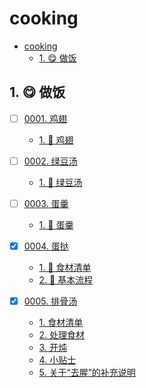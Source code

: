 # cooking

<!-- region:toc -->
- [cooking](#cooking)
  - [1. 😋 做饭](#1--做饭)
<!-- endregion:toc -->

## 1. 😋 做饭

- [ ] [0001. 鸡翅](https://github.com/Tdahuyou/TNotes.cooking/tree/main/notes/0001.%20%E9%B8%A1%E7%BF%85/README.md) <!-- [locale](./notes/0001.%20%E9%B8%A1%E7%BF%85/README.md) -->  
  - [1. 📒 鸡翅](https://github.com/Tdahuyou/TNotes.cooking/tree/main/notes/0001.%20%E9%B8%A1%E7%BF%85/README.md#1--鸡翅)
  

- [ ] [0002. 绿豆汤](https://github.com/Tdahuyou/TNotes.cooking/tree/main/notes/0002.%20%E7%BB%BF%E8%B1%86%E6%B1%A4/README.md) <!-- [locale](./notes/0002.%20%E7%BB%BF%E8%B1%86%E6%B1%A4/README.md) -->  
  - [1. 📒 绿豆汤](https://github.com/Tdahuyou/TNotes.cooking/tree/main/notes/0002.%20%E7%BB%BF%E8%B1%86%E6%B1%A4/README.md#1--绿豆汤)
  

- [ ] [0003. 蛋羹](https://github.com/Tdahuyou/TNotes.cooking/tree/main/notes/0003.%20%E8%9B%8B%E7%BE%B9/README.md) <!-- [locale](./notes/0003.%20%E8%9B%8B%E7%BE%B9/README.md) -->  
  - [1. 📒 蛋羹](https://github.com/Tdahuyou/TNotes.cooking/tree/main/notes/0003.%20%E8%9B%8B%E7%BE%B9/README.md#1--蛋羹)
  

- [x] [0004. 蛋挞](https://github.com/Tdahuyou/TNotes.cooking/tree/main/notes/0004.%20%E8%9B%8B%E6%8C%9E/README.md) <!-- [locale](./notes/0004.%20%E8%9B%8B%E6%8C%9E/README.md) -->  
  - [1. 📒 食材清单](https://github.com/Tdahuyou/TNotes.cooking/tree/main/notes/0004.%20%E8%9B%8B%E6%8C%9E/README.md#1--食材清单)
  - [2. 📒 基本流程](https://github.com/Tdahuyou/TNotes.cooking/tree/main/notes/0004.%20%E8%9B%8B%E6%8C%9E/README.md#2--基本流程)
  

- [x] [0005. 排骨汤](https://github.com/Tdahuyou/TNotes.cooking/tree/main/notes/0005.%20%E6%8E%92%E9%AA%A8%E6%B1%A4/README.md) <!-- [locale](./notes/0005.%20%E6%8E%92%E9%AA%A8%E6%B1%A4/README.md) -->  
  - [1. 食材清单](https://github.com/Tdahuyou/TNotes.cooking/tree/main/notes/0005.%20%E6%8E%92%E9%AA%A8%E6%B1%A4/README.md#1-食材清单)
  - [2. 处理食材](https://github.com/Tdahuyou/TNotes.cooking/tree/main/notes/0005.%20%E6%8E%92%E9%AA%A8%E6%B1%A4/README.md#2-处理食材)
  - [3. 开炖](https://github.com/Tdahuyou/TNotes.cooking/tree/main/notes/0005.%20%E6%8E%92%E9%AA%A8%E6%B1%A4/README.md#3-开炖)
  - [4. 小贴士](https://github.com/Tdahuyou/TNotes.cooking/tree/main/notes/0005.%20%E6%8E%92%E9%AA%A8%E6%B1%A4/README.md#4-小贴士)
  - [5. 关于“去腥”的补充说明](https://github.com/Tdahuyou/TNotes.cooking/tree/main/notes/0005.%20%E6%8E%92%E9%AA%A8%E6%B1%A4/README.md#5-关于去腥的补充说明)
  
